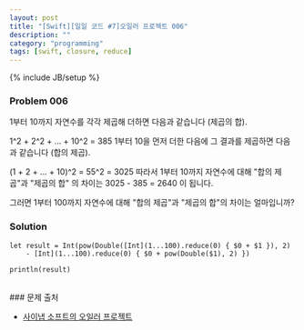 ```yaml
---
layout: post
title: "[Swift][일일 코드 #7]오일러 프로젝트 006"
description: ""
category: "programming"
tags: [swift, closure, reduce]
---
```

{% include JB/setup %}

### Problem 006

1부터 10까지 자연수를 각각 제곱해 더하면 다음과 같습니다 (제곱의 합).

1^2 + 2^2 + ... + 10^2 = 385
1부터 10을 먼저 더한 다음에 그 결과를 제곱하면 다음과 같습니다 (합의 제곱).

(1 + 2 + ... + 10)^2 = 55^2 = 3025
따라서 1부터 10까지 자연수에 대해 "합의 제곱"과 "제곱의 합" 의 차이는 3025 - 385 = 2640 이 됩니다.

그러면 1부터 100까지 자연수에 대해 "합의 제곱"과 "제곱의 합"의 차이는 얼마입니까?

### Solution

	let result = Int(pow(Double([Int](1...100).reduce(0) { $0 + $1 }), 2)
		- [Int](1...100).reduce(0) { $0 + pow(Double($1), 2) })

	println(result)

<br/>
### 문제 출처

* [사이냅 소프트의 오일러 프로젝트](http://euler.synap.co.kr/prob_detail.php?id=6)